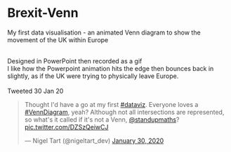 # Brexit-Venn
My first data visualisation - an animated Venn diagram to show the movement of the UK within Europe <br> <br>

Designed in PowerPoint then recorded as a gif<br>
I like how the Powerpoint animation hits the edge then bounces back in slightly, as if the UK were trying to physically leave Europe.<br><br>
Tweeted 30 Jan 20 <blockquote class="twitter-tweet"><p lang="en" dir="ltr">Thought I&#39;d have a go at my first <a href="https://twitter.com/hashtag/dataviz?src=hash&amp;ref_src=twsrc%5Etfw">#dataviz</a>. Everyone loves a <a href="https://twitter.com/hashtag/VennDiagram?src=hash&amp;ref_src=twsrc%5Etfw">#VennDiagram</a>, yeah? Although not all intersections are represented, so what&#39;s it called if it&#39;s not a Venn, <a href="https://twitter.com/standupmaths?ref_src=twsrc%5Etfw">@standupmaths</a>? <a href="https://t.co/DZSzQeiwCJ">pic.twitter.com/DZSzQeiwCJ</a></p>&mdash; Nigel Tart (@nigeltart_dev) <a href="https://twitter.com/nigeltart_dev/status/1223002197186793472?ref_src=twsrc%5Etfw">January 30, 2020</a></blockquote> <script async src="https://platform.twitter.com/widgets.js" charset="utf-8"></script> 

